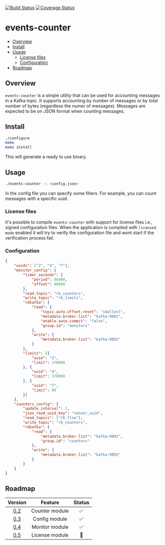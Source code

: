 [![Build Status](https://travis-ci.org/redBorder/events-counter.svg?branch=master)](https://travis-ci.org/redBorder/events-counter)
[![Coverage Status](https://coveralls.io/repos/github/redBorder/events-counter/badge.svg?branch=master)](https://coveralls.io/github/redBorder/events-counter?branch=master)

# events-counter

* [Overview](#overview)
* [Install](#install)
* [Usage](#usage)
  * [License files](#license-files)
  * [Configuration](#configuration)
* [Roadmap](#roadmap)

## Overview

`events-counter` is a simple utility that can be used for accounting
messages in a Kafka topic. It supports accounting by number of messages or
by total number of bytes (regardless the numer of messages).
Messages are expected to be on JSON format when counting messages.

## Install

```bash
./configure
make
make install
```

This will generate a ready to use binary.

## Usage

```bash
./events-counter -c <config.json>
```

In the config file you can specify some filters. For example, you can count
messages with a specific uuid.

### License files

It's possible to compile `events-counter` with support for license files i.e.,
signed configuration files.
When the application is compiled with `licensed mode` enabled it will try to
verify the configuration file and wont start if the verification process fail.

### Configuration

```json
{
    "uuids": ["2", "4", "7"],
    "monitor_config": {
        "timer_seconds": {
            "period": 86400,
            "offset": 40800
        },
        "read_topic": "rb_counters",
        "write_topic": "rb_limits",
        "rdkafka": {
            "read": {
                "topic.auto.offset.reset": "smallest",
                "metadata.broker.list": "kafka:9092",
                "enable.auto.commit": "false",
                "group.id": "monitors"
            },
            "write": {
                "metadata.broker.list": "kafka:9092"
            }
        },
        "limits": [{
            "uuid": "2",
            "limit": 370000
        }, {
            "uuid": "4",
            "limit": 370000
        }, {
            "uuid": "7",
            "limit": 80
        }]
    },
    "counters_config": {
        "update_interval": 1,
        "json_read_uuid_key": "sensor_uuid",
        "read_topics": ["rb_flow"],
        "write_topic": "rb_counters",
        "rdkafka": {
            "read": {
                "metadata.broker.list": "kafka:9092",
                "group.id": "counters"
            },
            "write": {
                "metadata.broker.list": "kafka:9092"
            }
        }
    }
}
```

## Roadmap

| Version                                                        |       Feature         | Status             |
|:--------------------------------------------------------------:|:---------------------:|:------------------:|
| [0.2](https://github.com/redBorder/events-counter/milestone/1) | Counter module        | :white_check_mark: |
| [0.3](https://github.com/redBorder/events-counter/milestone/2) | Config module         | :white_check_mark: |
| [0.4](https://github.com/redBorder/events-counter/milestone/5) | Monitor module        | :white_check_mark: |
| [0.5](https://github.com/redBorder/events-counter/milestone/4) | License module        | :construction:     |

